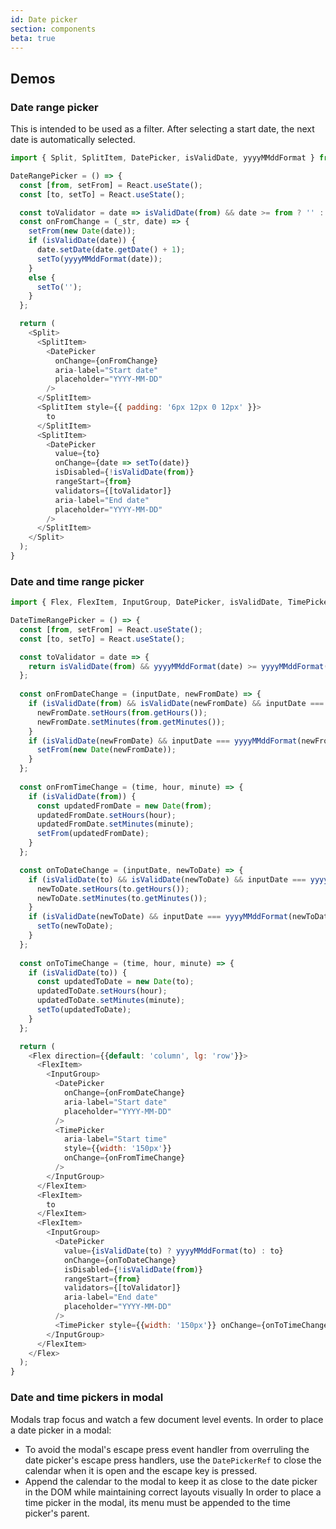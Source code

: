 ```yaml
---
id: Date picker
section: components
beta: true
---
```


## Demos

### Date range picker

This is intended to be used as a filter. After selecting a start date, the next date is automatically selected.

```js
import { Split, SplitItem, DatePicker, isValidDate, yyyyMMddFormat } from '@patternfly/react-core';

DateRangePicker = () => {
  const [from, setFrom] = React.useState();
  const [to, setTo] = React.useState();

  const toValidator = date => isValidDate(from) && date >= from ? '' : 'To date must be less than from date';
  const onFromChange = (_str, date) => {
    setFrom(new Date(date));
    if (isValidDate(date)) {
      date.setDate(date.getDate() + 1);
      setTo(yyyyMMddFormat(date));
    }
    else {
      setTo('');
    }
  };

  return (
    <Split>
      <SplitItem>
        <DatePicker
          onChange={onFromChange}
          aria-label="Start date"
          placeholder="YYYY-MM-DD"
        />
      </SplitItem>
      <SplitItem style={{ padding: '6px 12px 0 12px' }}>
        to
      </SplitItem>
      <SplitItem>
        <DatePicker
          value={to}
          onChange={date => setTo(date)}
          isDisabled={!isValidDate(from)}
          rangeStart={from}
          validators={[toValidator]}
          aria-label="End date"
          placeholder="YYYY-MM-DD"
        />
      </SplitItem>
    </Split>
  );
}
```

### Date and time range picker

```js
import { Flex, FlexItem, InputGroup, DatePicker, isValidDate, TimePicker, yyyyMMddFormat, updateDateTime } from '@patternfly/react-core';

DateTimeRangePicker = () => {
  const [from, setFrom] = React.useState();
  const [to, setTo] = React.useState();

  const toValidator = date => {
    return isValidDate(from) && yyyyMMddFormat(date) >= yyyyMMddFormat(from) ? '' : 'To date must after from date';
  };
  
  const onFromDateChange = (inputDate, newFromDate) => {
    if (isValidDate(from) && isValidDate(newFromDate) && inputDate === yyyyMMddFormat(newFromDate)) {
      newFromDate.setHours(from.getHours());
      newFromDate.setMinutes(from.getMinutes());
    }
    if (isValidDate(newFromDate) && inputDate === yyyyMMddFormat(newFromDate)) {
      setFrom(new Date(newFromDate));
    }
  };
  
  const onFromTimeChange = (time, hour, minute) => {
    if (isValidDate(from)) {
      const updatedFromDate = new Date(from);
      updatedFromDate.setHours(hour);
      updatedFromDate.setMinutes(minute);
      setFrom(updatedFromDate);
    }
  };

  const onToDateChange = (inputDate, newToDate) => {
    if (isValidDate(to) && isValidDate(newToDate) && inputDate === yyyyMMddFormat(newToDate)) {
      newToDate.setHours(to.getHours());
      newToDate.setMinutes(to.getMinutes());
    }
    if (isValidDate(newToDate) && inputDate === yyyyMMddFormat(newToDate)){
      setTo(newToDate);
    }
  };
  
  const onToTimeChange = (time, hour, minute) => {
    if (isValidDate(to)) {
      const updatedToDate = new Date(to);
      updatedToDate.setHours(hour);
      updatedToDate.setMinutes(minute);
      setTo(updatedToDate);
    }
  };

  return (
    <Flex direction={{default: 'column', lg: 'row'}}>
      <FlexItem>
        <InputGroup>
          <DatePicker
            onChange={onFromDateChange}
            aria-label="Start date"
            placeholder="YYYY-MM-DD"
          />
          <TimePicker 
            aria-label="Start time"
            style={{width: '150px'}} 
            onChange={onFromTimeChange} 
          />
        </InputGroup>
      </FlexItem>
      <FlexItem>
        to
      </FlexItem>
      <FlexItem>
        <InputGroup>
          <DatePicker
            value={isValidDate(to) ? yyyyMMddFormat(to) : to}
            onChange={onToDateChange}
            isDisabled={!isValidDate(from)}
            rangeStart={from}
            validators={[toValidator]}
            aria-label="End date"
            placeholder="YYYY-MM-DD"
          />
          <TimePicker style={{width: '150px'}} onChange={onToTimeChange} isDisabled={!isValidDate(from)}/>
        </InputGroup>
      </FlexItem>
    </Flex>
  );
}
```


### Date and time pickers in modal
Modals trap focus and watch a few document level events. In order to place a date picker in a modal:
- To avoid the modal's escape press event handler from overruling the date picker's escape press handlers, use the `DatePickerRef` to close the calendar when it is open and the escape key is pressed.
- Append the calendar to the modal to keep it as close to the date picker in the DOM while maintaining correct layouts visually
  In order to place a time picker in the modal, its menu must be appended to the time picker's parent.
```ts file="./examples/DateTimePickerInModal.tsx"
```
